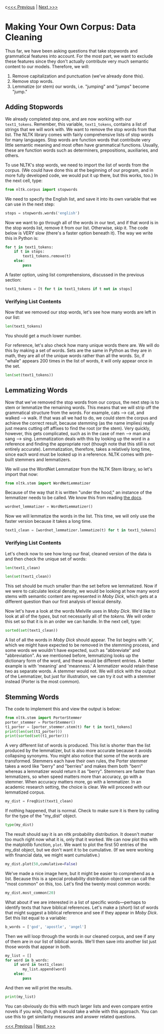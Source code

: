c[<<< Previous](built-in.md) | [Next >>>](make_corpus.md)

# Making Your Own Corpus: Data Cleaning

Thus far, we have been asking questions that take stopwords and grammatical features into account. For the most part, we want to exclude these features since they don't actually contribute very much semantic content to our models. Therefore, we will:

1. Remove capitalization and punctuation (we've already done this).
2. Remove stop words.
3. Lemmatize (or stem) our words, i.e. "jumping" and "jumps" become "jump."


## Adding Stopwords

We already completed step one, and are now working with our `text1_tokens`. Remember, this variable,  `text1_tokens`, contains a list of strings that we will work with. We want to remove the stop words from that list. The NLTK library comes with fairly comprehensive lists of stop words for many languages. Stop words are function words that contribute very little semantic meaning and most often have grammatical functions. Usually, these are function words such as determiners, prepositions, auxiliaries, and others.

To use NLTK's stop words, we need to import the list of words from the corpus. (We could have done this at the beginning of our program, and in more fully developed code, we would put it up there, but this works, too.) In the next cell, type:

```python
from nltk.corpus import stopwords
```

We need to specify the English list, and save it into its own variable that we can use in the next step:

```python
stops = stopwords.words('english')
```

Now we want to go through all of the words in our text, and if that word is in the stop words list, remove it from our list. Otherwise, skip it. The code below is VERY slow (there's a faster option beneath it). The way we write this in Python is:

```python
for t in text1_tokens:
    if t in stops:
        text1_tokens.remove(t)
    else:
        pass
```
        
A faster option, using list comprehensions, discussed in the previous section: 

```python
text1_tokens = [t for t in text1_tokens if t not in stops]
```


### Verifying List Contents

Now that we removed our stop words, let's see how many words are left in our list:

```python
len(text1_tokens)
```

You should get a much lower number.

For reference, let's also check how many unique words there are. We will do this by making a set of words. Sets are the same in Python as they are in math, they are all of the unique words rather than all the words. So, if "whale" appears 200 times in the list of words, it will only appear once in the set.

```python
len(set(text1_tokens))
```


## Lemmatizing Words

Now that we've removed the stop words from our corpus, the next step is to stem or lemmatize the remaining words. This means that we will strip off the grammatical structure from the words. For example, cats --> cat, and walked --> walk. If that was all we had to do, we could stem the corpus and achieve the correct result, because stemming (as the name implies) really just means cutting off affixes to find the root (or the stem). Very quickly, however, this gets complicated, such as in the case of men --> man and sang --> sing. Lemmatization deals with this by looking up the word in a reference and finding the appropriate root (though note that this still is not entirely accurate). Lemmatization, therefore, takes a relatively long time, since each word must be looked up in a reference. NLTK comes with pre-built stemmers and lemmatizers.

We will use the WordNet Lemmatizer from the NLTK Stem library, so let's import that now: 

```python
from nltk.stem import WordNetLemmatizer
```

Because of the way that it is written "under the hood," an instance of the lemmatizer needs to be called. We know this from reading [the docs](https://www.nltk.org/).

```python
wordnet_lemmatizer = WordNetLemmatizer()
```

Now we will lemmatize the words in the list. This time, we will only use the faster version because it takes a long time.

```python
text1_clean = [wordnet_lemmatizer.lemmatize(t) for t in text1_tokens]
```


### Verifying List Contents

Let's check now to see how long our final, cleaned version of the data is and then check the unique set of words:

```python
len(text1_clean)

len(set(text1_clean))
```

This set should be much smaller than the set before we lemmatized. Now if we were to calculate lexical density, we would be looking at how many word stems with semantic content are represented in *Moby Dick*, which gets at a different question than our first analysis of lexical density.

Now let's have a look at the words Melville uses in *Moby Dick*. We'd like to look at all of the *types*, but not necessarily all of the *tokens.* We will order this set so that it is in an order we can handle. In the next cell, type:

```python
sorted(set(text1_clean))
```

A list of all the words in *Moby Dick* should appear. The list begins with 'a', which we might have expected to be removed in the stemming process, and some words we wouldn't have expected, such as "abbreviate" and "abbreviation". As we mentioned before, lemmatizing looks up the dictionary form of the word, and these would be different entries. A better example is with 'meaning' and 'meanness.' A lemmatizer would retain these two as separate words. A stemmer would not. We will stick with the output of the Lemmatizer, but just for illustration, we can try it out with a stemmer instead (Porter is the most common).  


## Stemming Words

The code to implement this and view the output is below:

```python
from nltk.stem import PorterStemmer
porter_stemmer = PorterStemmer()
t1_porter = [porter_stemmer.stem(t) for t in text1_tokens]
print(len(set(t1_porter)))
print(sorted(set(t1_porter)))
```

A very different list of words is produced. This list is shorter than the list produced by the lemmatizer, but is also more accurate because it avoids collapsing synonyms. You might also notice that some of the words are transformed. Stemmers each have their own rules, the Porter stemmer takes a word like "berry" and "berries" and makes them both "berri" whereas a lemmatizer would return it as "berry". Stemmers are faster than lemmatizers, so when speed matters more than accuracy, go with a stemmer. When accuracy matters more, go with a lemmatizer. In an academic research setting, the choice is clear. We will proceed with our lemmatized corpus.

```python
my_dist = FreqDist(text1_clean)
```

If nothing happened, that is normal. Check to make sure it is there by calling for the type of the "my_dist" object.

```python
type(my_dist)
```

The result should say it is an nltk probability distribution. It doesn't matter too much right now what it is, only that it worked. We can now plot this with the matplotlib function, `plot`. We want to plot the first 50 entries of the my_dist object, but we don't want it to be cumulative. (If we were working with financial data, we might want cumulative.)

```python
my_dist.plot(50,cumulative=False)
```

We've made a nice image here, but it might be easier to comprehend as a list. Because this is a special probability distribution object we can call the "most common" on this, too. Let's find the twenty most common words:

```python
my_dist.most_common(20)
```

What about if we are interested in a list of specific words—perhaps to identify texts that have biblical references. Let's make a (short) list of words that might suggest a biblical reference and see if they appear in *Moby Dick*. Set this list equal to a variable:

```python
b_words = ['god', 'apostle', 'angel']
```

Then we will loop through the words in our cleaned corpus, and see if any of them are in our list of biblical words. We'll then save into another list just those words that appear in both.

```python
my_list = []
for word in b_words:
    if word in text1_clean:
        my_list.append(word)
    else:
        pass
```		

And then we will print the results.

```python
print(my_list)
```

You can obviously do this with much larger lists and even compare entire novels if you wish, though it would take a while with this approach. You can use this to get similarity measures and answer related questions. 


[<<< Previous](built-in.md) | [Next >>>](make_corpus.md)
